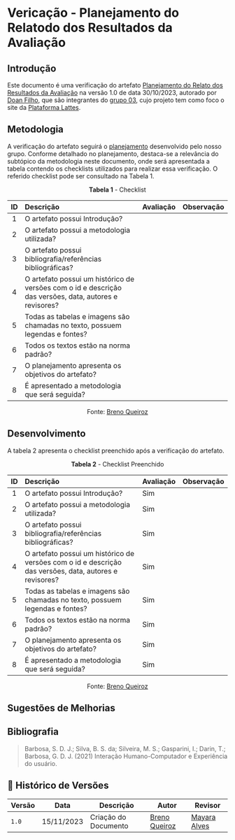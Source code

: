 # Vericação - Planejamento do Relatodo dos Resultados da Avaliação

## Introdução

Este documento é uma verificação do artefato [Planejamento do Relato dos Resultados da Avaliação](https://interacao-humano-computador.github.io/2023.2-PlataformaLattes/Design%2C%20Avalia%C3%A7%C3%A3o%20e%20Desenvolvimento/N%C3%ADvel%2001/An%C3%A1lise%20de%20tarefas/planej-relato-resultado-avaliacao/)
na versão 1.0 de data 30/10/2023, autorado por [Doan Filho](https://github.com/),
que são integrantes do [grupo 03](https://interacao-humano-computador.github.io/2023.2-PlataformaLattes/Design%2C%20Avalia%C3%A7%C3%A3o%20e%20Desenvolvimento/N%C3%ADvel%2001/An%C3%A1lise%20de%20tarefas/planej-hta/),
cujo projeto tem como foco o site da [Plataforma Lattes](https://www.lattes.cnpq.br/).

## Metodologia

A verificação do artefato seguirá o [planejamento](https://interacao-humano-computador.github.io/2023.2-Ventoy/verificacao/planejamendoDaVerificacao/)
desenvolvido pelo nosso grupo. Conforme detalhado no planejamento, destaca-se a relevância do subtópico
da metodologia neste documento, onde será apresentada a tabela contendo os checklists utilizados para
realizar essa verificação. O referido checklist pode ser consultado na Tabela 1.

<center>

**Tabela 1** - Checklist

| ID | Descrição | Avaliação | Observação |
|:-: | :-------- | --------- | ---------- |
| 1  | O artefato possui Introdução?|
| 2  | O artefato possui a metodologia utilizada?|
| 3  | O artefato possui bibliografia/referências bibliográficas? |
| 4  | O artefato possui um histórico de versões com o id e descrição das versões, data, autores e revisores? |
| 5  | Todas as tabelas e imagens são chamadas no texto, possuem legendas e fontes? |
| 6  | Todos os textos estão na norma padrão? |
| 7  | O planejamento apresenta os objetivos do artefato? |
| 8  | É apresentado a metodologia que será seguida? |

Fonte: [Breno Queiroz](https://github.com/brenob6)

</center>

## Desenvolvimento

A tabela 2 apresenta o checklist preenchido após a verificação do artefato.

<center>

**Tabela 2** - Checklist Preenchido

| ID | Descrição | Avaliação | Observação |
|:-: | :-------- | --------- | ---------- |
| 1  | O artefato possui Introdução?| Sim  |   |
| 2  | O artefato possui a metodologia utilizada?| Sim |  |
| 3  | O artefato possui bibliografia/referências bibliográficas? | Sim |   |
| 4  | O artefato possui um histórico de versões com o id e descrição das versões, data, autores e revisores? | Sim |  |
| 5  | Todas as tabelas e imagens são chamadas no texto, possuem legendas e fontes? | Sim | |
| 6  | Todos os textos estão na norma padrão? | Sim | |
| 7  | O planejamento apresenta os objetivos do artefato? | Sim |
| 8  | É apresentado a metodologia que será seguida? | Sim |

Fonte: [Breno Queiroz](https:github.com/brenob6)

</center>

## Sugestões de Melhorias


## Bibliografia

> Barbosa, S. D. J.; Silva, B. S. da; Silveira, M. S.; Gasparini, I.; Darin, T.; Barbosa, G. D. J. (2021) Interação Humano-Computador e Experiência do usuário.

## 📑 Histórico de Versões

| Versão | Data     | Descrição | Autor| Revisor|
| ------ | -------- | --------- | ---- | -----|
| `1.0`  | 15/11/2023 | Criação do Documento | [Breno Queiroz](https://github.com/brenob6) | [Mayara Alves](https://github.com/Mayara-tech) |
